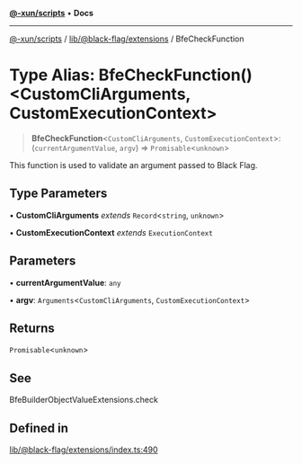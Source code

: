 [**@-xun/scripts**](../../../../README.md) • **Docs**

***

[@-xun/scripts](../../../../README.md) / [lib/@black-flag/extensions](../README.md) / BfeCheckFunction

# Type Alias: BfeCheckFunction()\<CustomCliArguments, CustomExecutionContext\>

> **BfeCheckFunction**\<`CustomCliArguments`, `CustomExecutionContext`\>: (`currentArgumentValue`, `argv`) => `Promisable`\<`unknown`\>

This function is used to validate an argument passed to Black Flag.

## Type Parameters

• **CustomCliArguments** *extends* `Record`\<`string`, `unknown`\>

• **CustomExecutionContext** *extends* `ExecutionContext`

## Parameters

• **currentArgumentValue**: `any`

• **argv**: `Arguments`\<`CustomCliArguments`, `CustomExecutionContext`\>

## Returns

`Promisable`\<`unknown`\>

## See

BfeBuilderObjectValueExtensions.check

## Defined in

[lib/@black-flag/extensions/index.ts:490](https://github.com/Xunnamius/xscripts/blob/4fd96d6123f1ac889c89848efd750e2454f43e43/lib/@black-flag/extensions/index.ts#L490)
